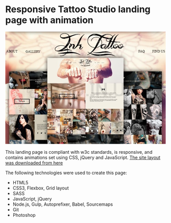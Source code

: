 **Responsive Tattoo Studio landing page with animation**
=================

![screenshot of sample](Sample.jpg)

This landing page is compliant with w3c standards, is responsive, and contains animations set using CSS, jQuery and JavaScript.
[The site layout was downloaded from here](https://psd.in.ua/maket-sajta-studii-tatu/)

The following technologies were used to create this page:
* HTML5
* CSS3, Flexbox, Grid layout
* SASS
* JavaScript, jQuery
* Node.js, Gulp, Autoprefixer, Babel, Sourcemaps
* Git
* Photoshop